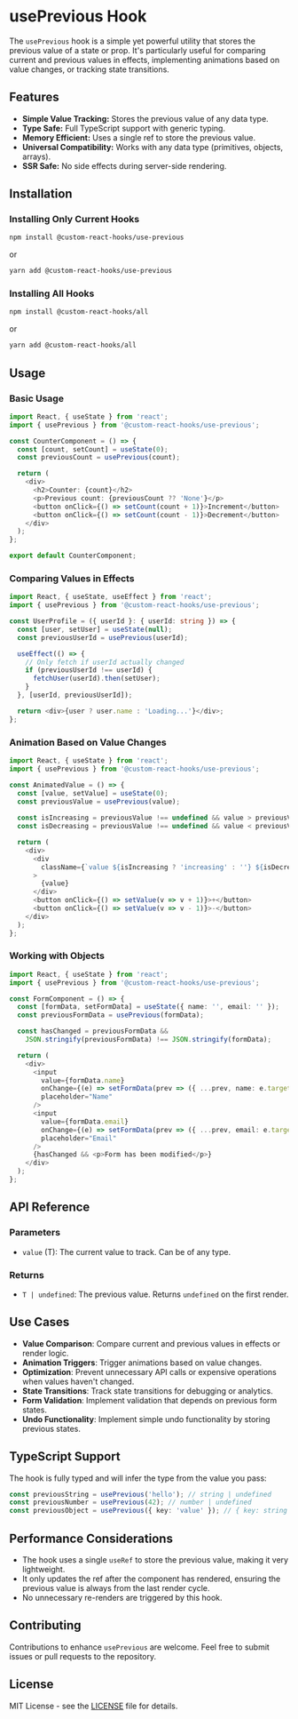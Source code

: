 # usePrevious Hook

The `usePrevious` hook is a simple yet powerful utility that stores the previous value of a state or prop. It's particularly useful for comparing current and previous values in effects, implementing animations based on value changes, or tracking state transitions.

## Features

- **Simple Value Tracking:** Stores the previous value of any data type.
- **Type Safe:** Full TypeScript support with generic typing.
- **Memory Efficient:** Uses a single ref to store the previous value.
- **Universal Compatibility:** Works with any data type (primitives, objects, arrays).
- **SSR Safe:** No side effects during server-side rendering.

## Installation

### Installing Only Current Hooks

```bash
npm install @custom-react-hooks/use-previous
```

or

```bash
yarn add @custom-react-hooks/use-previous
```

### Installing All Hooks

```sh
npm install @custom-react-hooks/all
```

or

```sh
yarn add @custom-react-hooks/all
```

## Usage

### Basic Usage

```typescript
import React, { useState } from 'react';
import { usePrevious } from '@custom-react-hooks/use-previous';

const CounterComponent = () => {
  const [count, setCount] = useState(0);
  const previousCount = usePrevious(count);

  return (
    <div>
      <h2>Counter: {count}</h2>
      <p>Previous count: {previousCount ?? 'None'}</p>
      <button onClick={() => setCount(count + 1)}>Increment</button>
      <button onClick={() => setCount(count - 1)}>Decrement</button>
    </div>
  );
};

export default CounterComponent;
```

### Comparing Values in Effects

```typescript
import React, { useState, useEffect } from 'react';
import { usePrevious } from '@custom-react-hooks/use-previous';

const UserProfile = ({ userId }: { userId: string }) => {
  const [user, setUser] = useState(null);
  const previousUserId = usePrevious(userId);

  useEffect(() => {
    // Only fetch if userId actually changed
    if (previousUserId !== userId) {
      fetchUser(userId).then(setUser);
    }
  }, [userId, previousUserId]);

  return <div>{user ? user.name : 'Loading...'}</div>;
};
```

### Animation Based on Value Changes

```typescript
import React, { useState } from 'react';
import { usePrevious } from '@custom-react-hooks/use-previous';

const AnimatedValue = () => {
  const [value, setValue] = useState(0);
  const previousValue = usePrevious(value);
  
  const isIncreasing = previousValue !== undefined && value > previousValue;
  const isDecreasing = previousValue !== undefined && value < previousValue;

  return (
    <div>
      <div 
        className={`value ${isIncreasing ? 'increasing' : ''} ${isDecreasing ? 'decreasing' : ''}`}
      >
        {value}
      </div>
      <button onClick={() => setValue(v => v + 1)}>+</button>
      <button onClick={() => setValue(v => v - 1)}>-</button>
    </div>
  );
};
```

### Working with Objects

```typescript
import React, { useState } from 'react';
import { usePrevious } from '@custom-react-hooks/use-previous';

const FormComponent = () => {
  const [formData, setFormData] = useState({ name: '', email: '' });
  const previousFormData = usePrevious(formData);

  const hasChanged = previousFormData && 
    JSON.stringify(previousFormData) !== JSON.stringify(formData);

  return (
    <div>
      <input
        value={formData.name}
        onChange={(e) => setFormData(prev => ({ ...prev, name: e.target.value }))}
        placeholder="Name"
      />
      <input
        value={formData.email}
        onChange={(e) => setFormData(prev => ({ ...prev, email: e.target.value }))}
        placeholder="Email"
      />
      {hasChanged && <p>Form has been modified</p>}
    </div>
  );
};
```

## API Reference

### Parameters

- `value` (T): The current value to track. Can be of any type.

### Returns

- `T | undefined`: The previous value. Returns `undefined` on the first render.

## Use Cases

- **Value Comparison**: Compare current and previous values in effects or render logic.
- **Animation Triggers**: Trigger animations based on value changes.
- **Optimization**: Prevent unnecessary API calls or expensive operations when values haven't changed.
- **State Transitions**: Track state transitions for debugging or analytics.
- **Form Validation**: Implement validation that depends on previous form states.
- **Undo Functionality**: Implement simple undo functionality by storing previous states.

## TypeScript Support

The hook is fully typed and will infer the type from the value you pass:

```typescript
const previousString = usePrevious('hello'); // string | undefined
const previousNumber = usePrevious(42); // number | undefined
const previousObject = usePrevious({ key: 'value' }); // { key: string } | undefined
```

## Performance Considerations

- The hook uses a single `useRef` to store the previous value, making it very lightweight.
- It only updates the ref after the component has rendered, ensuring the previous value is always from the last render cycle.
- No unnecessary re-renders are triggered by this hook.

## Contributing

Contributions to enhance `usePrevious` are welcome. Feel free to submit issues or pull requests to the repository.

## License

MIT License - see the [LICENSE](https://github.com/djkepa/custom-react-hooks/blob/main/LICENSE) file for details.

